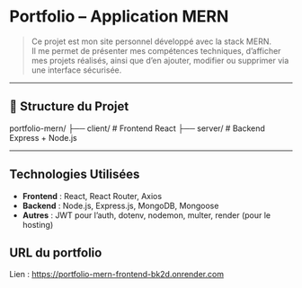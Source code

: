 # Portfolio – Application MERN

> Ce projet est mon site personnel développé avec la stack MERN.  
> Il me permet de présenter mes compétences techniques, d’afficher mes projets réalisés, ainsi que d’en ajouter, modifier ou supprimer via une interface sécurisée.

---

## 📁 Structure du Projet
portfolio-mern/
├── client/ # Frontend React
├── server/ # Backend Express + Node.js

---

## Technologies Utilisées

- **Frontend** : React, React Router, Axios
- **Backend** : Node.js, Express.js, MongoDB, Mongoose
- **Autres** : JWT pour l’auth, dotenv, nodemon, multer, render (pour le hosting)

## URL du portfolio
Lien : https://portfolio-mern-frontend-bk2d.onrender.com
